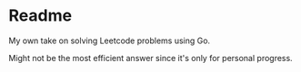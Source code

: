 # Readme

My own take on solving Leetcode problems using Go.

Might not be the most efficient answer since it's only for personal progress.